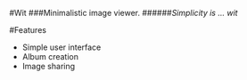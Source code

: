 #Wit
###Minimalistic image viewer.
######*Simplicity is ... wit*

#Features
- Simple user interface
- Album creation
- Image sharing
